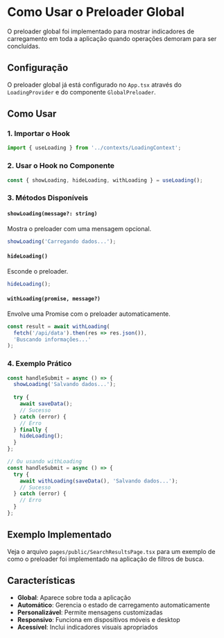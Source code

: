 # Como Usar o Preloader Global

O preloader global foi implementado para mostrar indicadores de carregamento em toda a aplicação quando operações demoram para ser concluídas.

## Configuração

O preloader global já está configurado no `App.tsx` através do `LoadingProvider` e do componente `GlobalPreloader`.

## Como Usar

### 1. Importar o Hook

```typescript
import { useLoading } from '../contexts/LoadingContext';
```

### 2. Usar o Hook no Componente

```typescript
const { showLoading, hideLoading, withLoading } = useLoading();
```

### 3. Métodos Disponíveis

#### `showLoading(message?: string)`
Mostra o preloader com uma mensagem opcional.

```typescript
showLoading('Carregando dados...');
```

#### `hideLoading()`
Esconde o preloader.

```typescript
hideLoading();
```

#### `withLoading(promise, message?)`
Envolve uma Promise com o preloader automaticamente.

```typescript
const result = await withLoading(
  fetch('/api/data').then(res => res.json()),
  'Buscando informações...'
);
```

### 4. Exemplo Prático

```typescript
const handleSubmit = async () => {
  showLoading('Salvando dados...');
  
  try {
    await saveData();
    // Sucesso
  } catch (error) {
    // Erro
  } finally {
    hideLoading();
  }
};

// Ou usando withLoading
const handleSubmit = async () => {
  try {
    await withLoading(saveData(), 'Salvando dados...');
    // Sucesso
  } catch (error) {
    // Erro
  }
};
```

## Exemplo Implementado

Veja o arquivo `pages/public/SearchResultsPage.tsx` para um exemplo de como o preloader foi implementado na aplicação de filtros de busca.

## Características

- **Global**: Aparece sobre toda a aplicação
- **Automático**: Gerencia o estado de carregamento automaticamente
- **Personalizável**: Permite mensagens customizadas
- **Responsivo**: Funciona em dispositivos móveis e desktop
- **Acessível**: Inclui indicadores visuais apropriados